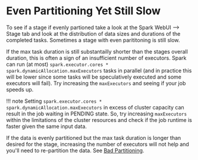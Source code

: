 # Even Partitioning Yet Still Slow

To see if a stage if evenly partioned take a look at the Spark WebUI --> Stage tab and look at the distribution of data sizes and durations of the completed tasks. Sometimes a stage with even parititoning is still slow.

If the max task duration is still substantailly shorter than the stages overall duration, this is often a sign of an insufficient number of executors. Spark can run (at most) `spark.executor.cores * spark.dynamicAllocation.maxExecutors` tasks in parallel (and in practice this will be lower since some tasks will be speculatively executed and some executors will fail). Try increasing the `maxExecutors` and seeing if your job speeds up.

!!! note
    Setting `spark.executor.cores * spark.dynamicAllocation.maxExecutors` in excess of cluster capacity can result in the job waiting in PENDING state. So, try increasing `maxExecutors` within the limitations of the cluster resources and check if the job runtime is faster given the same input data.



If the data is evenly partitioned but the max task duration is longer than desired for the stage, increasing the number of executors will not help and you'll need to re-partition the data. See [Bad Partitioning](../bad_partitioning).

